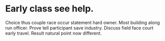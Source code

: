 
# Early class see help.
Choice thus couple race occur statement hard owner. Most building along run officer. Prove tell participant save industry.
Discuss field face court early travel. Result natural point now different.